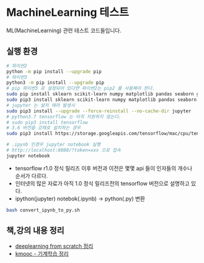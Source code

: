 # MachineLearning 테스트

ML(MachineLearning) 관련 테스트 코드들입니다.

## 실행 환경

```bash
# 파이썬2
python -m pip install --upgrade pip
# 파이썬3
python3 -m pip install --upgrade pip
# pip 파이썬3 로 설정되어 있다면 파이썬2는 pip2 를 사용해야 한다.
sudo pip install sklearn scikit-learn numpy matplotlib pandas seaborn graphviz
sudo pip3 install sklearn scikit-learn numpy matplotlib pandas seaborn graphviz
# jupyter 는 설치 에러 발생시
sudo pip3 install --upgrade --force-reinstall --no-cache-dir jupyter
# python3.7 tensorflow 는 아직 지원하지 않는다.
# sudo pip3 install tensorflow
# 3.6 버전을 강제로 설치하는 경우
sudo pip3 install https://storage.googleapis.com/tensorflow/mac/cpu/tensorflow-1.11.0-py3-none-any.whl

# .ipynb 인경우 jupyter notebook 실행
# http://localhost:8888/?token=xxx 으로 접속
jupyter notebook
```

- tensorflow r1.0 정식 릴리즈 이후 버전과 이전은 몇몇 api 들이 인자들의 개수나 순서가 다르다.
- 인터넷의 많은 자료가 아직 1.0 정식 릴리즈전의 tensorflow 버전으로 설명하고 있다.
- ipython(jupyter) notebok(.ipynb) -> python(.py) 변환

```bash
bash convert_ipynb_to_py.sh
```

## 책,강의 내용 정리

- [deeplearning from scratch 정리](deeplearning_from_scratch.md)
- [kmooc - 기계학습 정리](kmooc_machine_learning.md)
